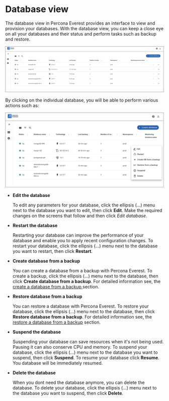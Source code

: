 # Database view

The database view in Percona Everest provides an interface to view and provision your databases. With the database view, you can keep a close eye on all your databases and their status and perform tasks such as backup and restore.


   ![!image](../images/database_view.png)

By clicking on the individual database, you will be able to perform various actions such as:

   ![!image](../images/database_view_actions.png)


- **Edit the database**
    
    To edit any parameters for your database, click the ellipsis (...) menu next to the database you want to edit, then click **Edit**. Make the required changes on the screens that follow and then click *Edit database*.

-  **Restart the database**

    Restarting your database can improve the performance of your database and enable you to apply recent configuration changes. To restart your database, click the ellipsis (...) menu next to the database you want to restart, then click **Restart**. 


- **Create database from a backup**

    You can create a database from a backup with Percona Everest. To create a backup, click the ellipsis (...) menu next to the database, then click **Create database from a backup**. For detailed information see, the [create a database from a backup ](createBackups/create_new_database.md) section.

- **Restore database from a backup**

    You can restore a database with Percona Everest. To restore your database, click the ellipsis (...) menu next to the database, then click **Restore database from a backup**. For detailed information see, the [restore a database from a backup](createBackups/RestoreBackup.md) section.


- **Suspend the database**

    Suspending your database can save resources when it's not being used. Pausing it can also conserve CPU and memory. To suspend your database, click the ellipsis (...) menu next to the database you want to suspend, then click **Suspend**. To resume your database click **Resume**. You database will be immediately resumed.

- **Delete the database**

    When you dont need the database anymore, you can delete the database. To delete your database, click the ellipsis (...) menu next to the database you want to suspend, then click **Delete**.









